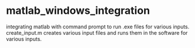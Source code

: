 # matlab_windows_integration
integrating matlab with command prompt to run .exe files for various inputs.
create_input.m creates various input files and runs them in the software for various inputs.

